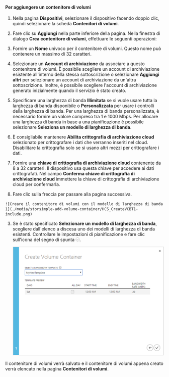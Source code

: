 <!--author=SharS last changed: 9/16/15-->

#### Per aggiungere un contenitore di volumi

1. Nella pagina **Dispositivi**, selezionare il dispositivo facendo doppio clic, quindi selezionare la scheda **Contenitori di volumi**.

2. Fare clic su **Aggiungi** nella parte inferiore della pagina. Nella finestra di dialogo **Crea contenitore di volumi**, effettuare le seguenti operazioni:

  1. Fornire un **Nome** univoco per il contenitore di volumi. Questo nome può contenere un massimo di 32 caratteri.
  2. Selezionare un **Account di archiviazione** da associare a questo contenitore di volumi. È possibile scegliere un account di archiviazione esistente all'interno della stessa sottoscrizione o selezionare **Aggiungi altri** per selezionare un account di archiviazione da un'altra sottoscrizione. Inoltre, è possibile scegliere l'account di archiviazione generato inizialmente quando il servizio è stato creato.
  3. Specificare una larghezza di banda **Illimitata** se si vuole usare tutta la larghezza di banda disponibile o **Personalizzata** per usare i controlli della larghezza di banda. Per una larghezza di banda personalizzata, è necessario fornire un valore compreso tra 1 e 1000 Mbps. Per allocare una larghezza di banda in base a una pianificazione è possibile selezionare **Seleziona un modello di larghezza di banda**.
  4. È consigliabile mantenere **Abilita crittografia di archiviazione cloud** selezionato per crittografare i dati che verranno inseriti nel cloud. Disabilitare la crittografia solo se si usano altri mezzi per crittografare i dati.
  5. Fornire una **chiave di crittografia di archiviazione cloud** contenente da 8 a 32 caratteri. Il dispositivo usa questa chiave per accedere ai dati crittografati. Nel campo **Conferma chiave di crittografia di archiviazione cloud** immettere la chiave di crittografia di archiviazione cloud per confermarla.
  6. Fare clic sulla freccia per passare alla pagina successiva.

    ![Creare il contenitore di volumi con il modello di larghezza di banda 1](./media/storsimple-add-volume-container/HCS_CreateVCBT1-include.png)

3. Se è stato specificato **Selezionare un modello di larghezza di banda**, scegliere dall'elenco a discesa uno dei modelli di larghezza di banda esistenti. Controllare le impostazioni di pianificazione e fare clic sull'icona del segno di spunta ![icona del segno di spunta](./media/storsimple-configure-new-storage-account/HCS_CheckIcon-include.png).

    ![Creare il contenitore di volumi con il modello di larghezza di banda 2](./media/storsimple-add-volume-container/HCS_CreateVCBT2-include.png)

Il contenitore di volumi verrà salvato e il contenitore di volumi appena creato verrà elencato nella pagina **Contenitori di volumi**.
 

<!---HONumber=AcomDC_1203_2015-->